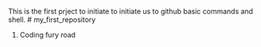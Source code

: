 This is the first prject to initiate to initiate us to github basic commands and shell. # my_first_repository
1. Coding fury road
